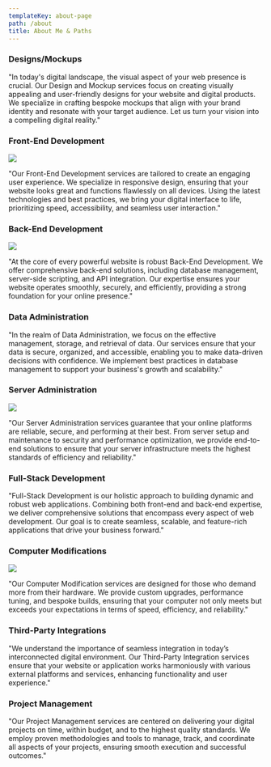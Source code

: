```yaml
---
templateKey: about-page
path: /about
title: About Me & Paths
---
```

### Designs/Mockups

"In today's digital landscape, the visual aspect of your web presence is crucial. Our Design and Mockup services focus on creating visually appealing and user-friendly designs for your website and digital products. We specialize in crafting bespoke mockups that align with your brand identity and resonate with your target audience. Let us turn your vision into a compelling digital reality."

### Front-End Development

![](https://nifty-allen-f38d58.netlify.app/img/mpent.gif)

"Our Front-End Development services are tailored to create an engaging user experience. We specialize in responsive design, ensuring that your website looks great and functions flawlessly on all devices. Using the latest technologies and best practices, we bring your digital interface to life, prioritizing speed, accessibility, and seamless user interaction."

### Back-End Development

![](/img/backend.jpg)

"At the core of every powerful website is robust Back-End Development. We offer comprehensive back-end solutions, including database management, server-side scripting, and API integration. Our expertise ensures your website operates smoothly, securely, and efficiently, providing a strong foundation for your online presence."

### Data Administration

"In the realm of Data Administration, we focus on the effective management, storage, and retrieval of data. Our services ensure that your data is secure, organized, and accessible, enabling you to make data-driven decisions with confidence. We implement best practices in database management to support your business's growth and scalability."

### Server Administration

![](/img/server-admin.png)

"Our Server Administration services guarantee that your online platforms are reliable, secure, and performing at their best. From server setup and maintenance to security and performance optimization, we provide end-to-end solutions to ensure that your server infrastructure meets the highest standards of efficiency and reliability."

### Full-Stack Development

"Full-Stack Development is our holistic approach to building dynamic and robust web applications. Combining both front-end and back-end expertise, we deliver comprehensive solutions that encompass every aspect of web development. Our goal is to create seamless, scalable, and feature-rich applications that drive your business forward."

### Computer Modifications

![](/img/green.jpg)

"Our Computer Modification services are designed for those who demand more from their hardware. We provide custom upgrades, performance tuning, and bespoke builds, ensuring that your computer not only meets but exceeds your expectations in terms of speed, efficiency, and reliability."

### Third-Party Integrations

"We understand the importance of seamless integration in today’s interconnected digital environment. Our Third-Party Integration services ensure that your website or application works harmoniously with various external platforms and services, enhancing functionality and user experience."

### Project Management

"Our Project Management services are centered on delivering your digital projects on time, within budget, and to the highest quality standards. We employ proven methodologies and tools to manage, track, and coordinate all aspects of your projects, ensuring smooth execution and successful outcomes."